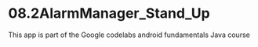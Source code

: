 # 08.2AlarmManager_Stand_Up

This app is part of the Google codelabs android fundamentals Java course
